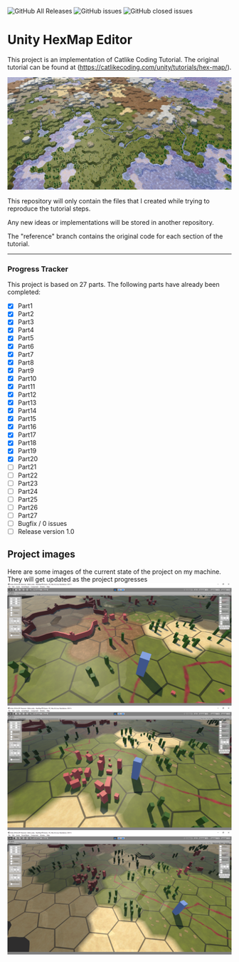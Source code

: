![GitHub All Releases](https://img.shields.io/github/downloads/mikxingu/HexMap_Editor/total)
![GitHub issues](https://img.shields.io/github/issues/mikxingu/HexMap_Editor?color=red)
![GitHub closed issues](https://img.shields.io/github/issues-closed-raw/mikxingu/HexMap_Editor?color=green)
# Unity HexMap Editor

This project is an implementation of Catlike Coding Tutorial.
The original tutorial can be found at (https://catlikecoding.com/unity/tutorials/hex-map/).

![HEXMAP](./HexMap%20RTS%20Game/logo.jpg)

This repository will only contain the files that I created while trying to reproduce the tutorial steps. 

Any new ideas or implementations will be stored in another repository.

The "reference" branch contains the original code for each section of the tutorial.

---

### Progress Tracker
This project is based on 27 parts. The following parts have already been completed:
- [x] Part1
- [x] Part2
- [x] Part3
- [x] Part4
- [x] Part5
- [x] Part6
- [x] Part7
- [x] Part8
- [x] Part9
- [x] Part10
- [x] Part11
- [x] Part12
- [x] Part13
- [x] Part14
- [x] Part15
- [x] Part16
- [x] Part17
- [x] Part18
- [x] Part19
- [x] Part20
- [ ] Part21
- [ ] Part22
- [ ] Part23
- [ ] Part24
- [ ] Part25
- [ ] Part26
- [ ] Part27
- [ ] Bugfix / 0 issues
- [ ] Release version 1.0

## Project images
Here are some images of the current state of the project on my machine. They will get updated as the project progresses
![image1](./HexMap%20RTS%20Game/1.png)
![image2](./HexMap%20RTS%20Game/2.png)
![image3](./HexMap%20RTS%20Game/3.png)